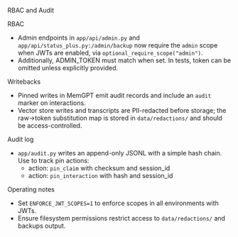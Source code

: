 RBAC and Audit

RBAC
- Admin endpoints in `app/api/admin.py` and `app/api/status_plus.py:/admin/backup` now require the `admin` scope when JWTs are enabled, via `optional_require_scope("admin")`.
- Additionally, ADMIN_TOKEN must match when set. In tests, token can be omitted unless explicitly provided.

Writebacks
- Pinned writes in MemGPT emit audit records and include an `audit` marker on interactions.
- Vector store writes and transcripts are PII-redacted before storage; the raw→token substitution map is stored in `data/redactions/` and should be access-controlled.

Audit log
- `app/audit.py` writes an append-only JSONL with a simple hash chain. Use to track pin actions:
  - action: `pin_claim` with checksum and session_id
  - action: `pin_interaction` with hash and session_id

Operating notes
- Set `ENFORCE_JWT_SCOPES=1` to enforce scopes in all environments with JWTs.
- Ensure filesystem permissions restrict access to `data/redactions/` and backups output.


